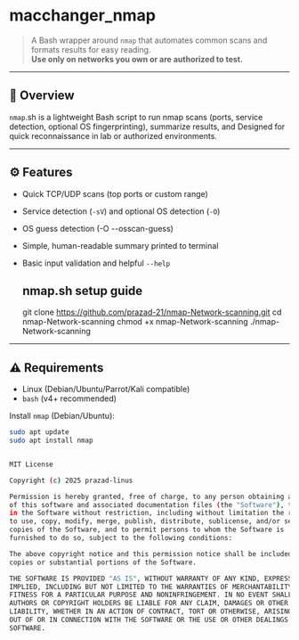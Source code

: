 # macchanger_nmap

> A  Bash wrapper around `nmap` that automates common scans and formats results for easy reading.  
> **Use only on networks you own or are authorized to test.**

---

## 📌 Overview
`nmap`.sh is a lightweight Bash script to run nmap scans (ports, service detection, optional OS fingerprinting), summarize results, and Designed for quick reconnaissance in lab or authorized environments.

---

## ⚙️ Features
- Quick TCP/UDP scans (top ports or custom range)
- Service detection (`-sV`) and optional OS detection (`-O`)
- OS guess detection (-O --osscan-guess) 
- Simple, human-readable summary printed to terminal
- Basic input validation and helpful `--help`

  ## nmap.sh setup guide
  git clone https://github.com/prazad-21/nmap-Network-scanning.git
  cd nmap-Network-scanning
  chmod +x nmap-Network-scanning
  ./nmap-Network-scanning
  

---

## ⚠️ Requirements
- Linux (Debian/Ubuntu/Parrot/Kali compatible)
- `bash` (v4+ recommended)

Install `nmap` (Debian/Ubuntu):
```bash
sudo apt update
sudo apt install nmap


MIT License

Copyright (c) 2025 prazad-linus

Permission is hereby granted, free of charge, to any person obtaining a copy
of this software and associated documentation files (the "Software"), to deal
in the Software without restriction, including without limitation the rights
to use, copy, modify, merge, publish, distribute, sublicense, and/or sell
copies of the Software, and to permit persons to whom the Software is
furnished to do so, subject to the following conditions:

The above copyright notice and this permission notice shall be included in all
copies or substantial portions of the Software.

THE SOFTWARE IS PROVIDED "AS IS", WITHOUT WARRANTY OF ANY KIND, EXPRESS OR
IMPLIED, INCLUDING BUT NOT LIMITED TO THE WARRANTIES OF MERCHANTABILITY,
FITNESS FOR A PARTICULAR PURPOSE AND NONINFRINGEMENT. IN NO EVENT SHALL THE
AUTHORS OR COPYRIGHT HOLDERS BE LIABLE FOR ANY CLAIM, DAMAGES OR OTHER
LIABILITY, WHETHER IN AN ACTION OF CONTRACT, TORT OR OTHERWISE, ARISING FROM,
OUT OF OR IN CONNECTION WITH THE SOFTWARE OR THE USE OR OTHER DEALINGS IN THE
SOFTWARE.



